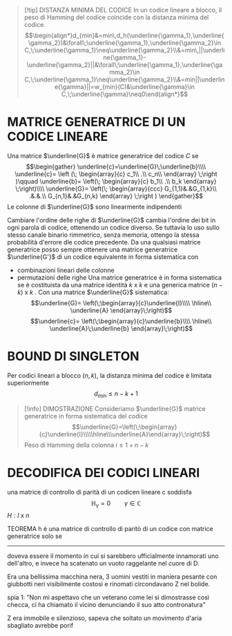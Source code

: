 > [!tip] DISTANZA MINIMA DEL CODICE
>In un codice lineare a blocco, il peso di Hamming del codice coincide con la distanza minima del codice.
>$$\begin{align*}d_{min}&=min\,d_h(\underline{\gamma_1},\underline{\gamma_2})&\forall\;\underline{\gamma_1},\underline{\gamma_2}\in C,\;\underline{\gamma_1}\neq\underline{\gamma_2}\\&=min\,||\underline{\gamma_1}-\underline{\gamma_2}||&\forall\;\underline{\gamma_1},\underline{\gamma_2}\in C,\;\underline{\gamma_1}\neq\underline{\gamma_2}\\&=min||\underline{\gamma}||=w_{min}(C)&\underline{\gamma}\in C,\;\underline{\gamma}\neq0\end{align*}$$

# MATRICE GENERATRICE DI UN CODICE LINEARE
Una matrice $\underline{G}$ è matrice generatrice del codice $C$ se
$$\begin{gather}
\underline{c}=\underline{G}\;\underline{b}\\\\
\underline{c}=
\left (\;
\begin{array}{c}
c_1\\
.\\
c_n\\
\end{array}
\;\right )\qquad
\underline{b}=
\left(\;
\begin{array}{c}
b_1\\
.\\
b_k
\end{array}
\;\right)\\\\
\underline{G}=
\left(\;
\begin{array}{ccc}
G_{1,1}&.&G_{1,k}\\
.&.&.\\
G_{n,1}&.&G_{n,k}
\end{array}
\;\right
)
\end{gather}$$
Le colonne di $\underline{G}$ sono linearmente indipendenti

Cambiare l'ordine delle righe di $\underline{G}$ cambia l'ordine dei bit in ogni parola di codice, ottenendo un codice diverso.
Se tuttavia lo uso sullo stesso canale binario rimmetrico, senza memoria, ottengo la stessa probabilità d'errore dle codice precedente.
Da una qualsiasi matrice generatrice posso sempre ottenere una matrice generatrice $\underline{G'}$ di un codice equivalente in forma sistematica con
- combinazioni lineari delle colonne
- permutazioni delle righe
Una matrice generatrice è in forma sistematica se è costituista da una matrice identità $k$ x $k$ e una generica matrice $(n-k)$ x $k$ .
Con una matrice $\underline{G}$ sistematica:
$$\underline{G}=
\left(\;\begin{array}{c}\underline{I}\\\\
\hline\\
\underline{A}
\end{array}\;\right)$$$$\underline{c}=
\left(\;\begin{array}{c}\underline{b}\\\\
\hline\\
\underline{A}\;\underline{b}
\end{array}\;\right)$$

# BOUND DI SINGLETON
Per codici lineari a blocco $(n,k)$, la distanza minima del codice è limitata superiormente
$$d_{min}\leq n-k+1$$
>[!info] DIMOSTRAZIONE
>Consideriamo $\underline{G}$ matrice generatrice in forma sistematica del codice
>$$\underline{G}=\left(\;\begin{array}{c}\underline{I}\\\\\hline\\\underline{A}\end{array}\;\right)$$
>Peso di Hamming della colonna $i\leq1+n-k$

# DECODIFICA DEI CODICI LINEARI
una matrice di controllo di parità di un codicen lineare c soddisfa 
$$\mathbb{H}_\gamma = 0 \qquad \gamma \in \mathbb{C}$$$H: l\text{ x } n$ 

TEOREMA
h è una matrice di controllo di paritò di un codice con matrice generatrice solo se 

***
doveva essere il momento in cui si sarebbero ufficialmente innamorati uno dell'altro, e invece ha scatenato un vuoto raggelante nel cuore di D.

Era una bellissima macchina nera, 3 uomini vestiti in maniera pesante con giubbotti neri visibilmente costosi e rinomati circondavano Z nel bolide. 

spia 1:  "Non mi aspettavo che un veterano come lei si dimostrasse così checca, ci ha chiamato il vicino denunciando il suo atto contronatura"

Z era immobile e silenzioso, sapeva che soltato un movimento d'aria sbagliato avrebbe porif